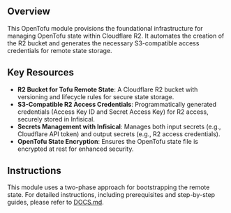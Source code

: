 ## Overview

This OpenTofu module provisions the foundational infrastructure for managing OpenTofu state within Cloudflare R2. It automates the creation of the R2 bucket and generates the necessary S3-compatible access credentials for remote state storage.

## Key Resources

- **R2 Bucket for Tofu Remote State**: A Cloudflare R2 bucket with versioning and lifecycle rules for secure state storage.
- **S3-Compatible R2 Access Credentials**: Programmatically generated credentials (Access Key ID and Secret Access Key) for R2 access, securely stored in Infisical.
- **Secrets Management with Infisical**: Manages both input secrets (e.g., Cloudflare API token) and output secrets (e.g., R2 access credentials).
- **OpenTofu State Encryption**: Ensures the OpenTofu state file is encrypted at rest for enhanced security.

## Instructions

This module uses a two-phase approach for bootstrapping the remote state. For detailed instructions, including prerequisites and step-by-step guides, please refer to [DOCS.md](./DOCS.md).
